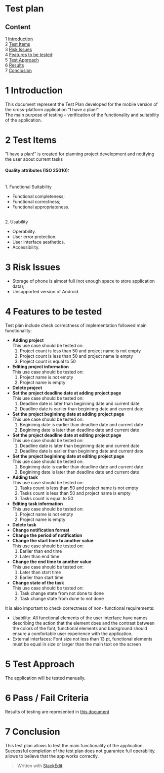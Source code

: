 ﻿
# Test plan

## Content
1 [Introduction](#1)</br>
2 [Test Items](#2)</br>
3 [Risk Issues](#3)</br>
4 [Features to be tested](#4)</br>
5 [Test Approach](#5)</br>
6 [Results](#6)</br>
7 [Conclusion](#7)</br>

 
# 1 <a name = "1"> Introduction </a>
This document represent the Test Plan developed for the mobile version of the cross-platform application "I have a plan!"</br>
The main purpose of testing – verification of the functionality and suitability of the application.

# 2 <a name = "2"> Test Items </a></br>
"I have a plan!" is created for planning project development and notifying the user about current tasks

#### Quality attributes (ISO 25010):</br>
<br>1. Functional Suitability</br>

- Functional completeness;
- Functional correctness;
- Functional appropriateness.

<br>2. Usability </br>

- Operability. 
- User error protection. 
- User interface aesthetics.
- Accessibility.</br>

# 3 <a name = "3"> Risk Issues </a></br>
- Storage of phone is almost full (not enough space to store application data);
- Unsupported version of Android.

# 4 <a name = "4"> Features to be tested </a>

Test plan include check correctness of implementation followed main functionality:

- <b>Adding project </b></br>
This use case should be tested on:
	1. Project count is less than 50 and project name is not empty
	2. Project count is less than 50 and project name is empty
	3. Project count is equal to 50
- <b>Editing project information</b></br>
This use case should be tested on:
	1. Project name is not empty
	2. Project name is empty
- <b>Delete project</b></br>
 - <b>Set the project deadline date at adding project page</b></br>
This use case should be tested on:
	1. Deadline date is later than begininng date and current date
	2. Deadline date is earlier than begininng date and current date
- <b>Set the project begininng date at adding project page</b></br>
This use case should be tested on:
	1. Begininng date is earlier than deadline date and current date
	2. Begininng date is later than deadline date and current date
- <b>Set the project deadline date at editing project page</b></br>
This use case should be tested on:
	1. Deadline date is later than begininng date and current date
	2. Deadline date is earlier than begininng date and current date
- <b>Set the project begininng date at editing project page</b></br>
This use case should be tested on:
	1. Begininng date is earlier than deadline date and current date
	2. Begininng date is later than deadline date and current date
- <b>Adding task </b></br>
This use case should be tested on:
	1. Tasks count is less than 50 and project name is not empty
	2. Tasks count is less than 50 and project name is empty
	3. Tasks count is equal to 50
- <b>Editing task information</b></br>
This use case should be tested on:
	1. Project name is not empty
	2. Project name is empty
- <b>Delete task </b></br>
- <b>Change notification format </b></br>
- <b>Change the period of notification</b></br>
- <b>Change the start time to another value </b></br>
This use case should be tested on:
	1. Earlier than end time
	2. Later than end time
- <b>Change the end time to another value</b></br>
This use case should be tested on:
	1. Later than start time
	2. Earlier than start time
- <b>Change state of the task</b></br>
This use case should be tested on:
	1. Task change state from not done to done
	2. Task change state from done to not done

It is also important to check correctness of non- functional requirements:

- Usability:
	All functional elements of the user interface have names describing the action that the element does and the contrast between the colors of the font, functional elements and background should ensure a comfortable user experience with the application.
- External interfaces:
  Font size not less than 13 pt,  functional elements must be equal in size or larger than the main text on the screen</br>

# 5 <a name = "5"> Test Approach </a>
The application will be tested manually.

# 6 <a name = "6"> Pass / Fail Criteria </a>
Results of testing are represented in [this document](TestResults.md)

# 7 <a name = "7"> Conclusion </a>
This test plan allows to test the main functionality of the application. Successful completion of the test plan does not guarantee full operability, allows to believe that the app works correctly.</br>

> Written with [StackEdit](https://stackedit.io/).
